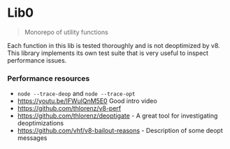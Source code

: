 
# Lib0
> Monorepo of utility functions

Each function in this lib is tested thoroughly and is not deoptimized by v8. This library implements its own test suite that is very useful to inspect performance issues.

### Performance resources

* `node --trace-deop` and `node --trace-opt`
* https://youtu.be/IFWulQnM5E0 Good intro video
* https://github.com/thlorenz/v8-perf
* https://github.com/thlorenz/deoptigate - A great tool for investigating deoptimizations
* https://github.com/vhf/v8-bailout-reasons - Description of some deopt messages
